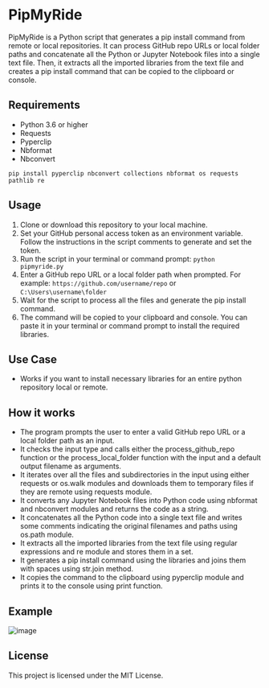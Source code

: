 # PipMyRide

PipMyRide is a Python script that generates a pip install command from remote or local repositories. It can process GitHub repo URLs or local folder paths and concatenate all the Python or Jupyter Notebook files into a single text file. Then, it extracts all the imported libraries from the text file and creates a pip install command that can be copied to the clipboard or console.

## Requirements

- Python 3.6 or higher
- Requests
- Pyperclip
- Nbformat
- Nbconvert
```
pip install pyperclip nbconvert collections nbformat os requests pathlib re
```
## Usage

1. Clone or download this repository to your local machine.
2. Set your GitHub personal access token as an environment variable. Follow the instructions in the script comments to generate and set the token.
3. Run the script in your terminal or command prompt: `python pipmyride.py`
4. Enter a GitHub repo URL or a local folder path when prompted. For example: `https://github.com/username/repo` or `C:\Users\username\folder`
5. Wait for the script to process all the files and generate the pip install command.
6. The command will be copied to your clipboard and console. You can paste it in your terminal or command prompt to install the required libraries.

## Use Case

- Works if you want to install necessary libraries for an entire python repository local or remote.


## How it works

- The program prompts the user to enter a valid GitHub repo URL or a local folder path as an input.
- It checks the input type and calls either the process_github_repo function or the process_local_folder function with the input and a default output filename as arguments.
- It iterates over all the files and subdirectories in the input using either requests or os.walk modules and downloads them to temporary files if they are remote using requests module.
- It converts any Jupyter Notebook files into Python code using nbformat and nbconvert modules and returns the code as a string.
- It concatenates all the Python code into a single text file and writes some comments indicating the original filenames and paths using os.path module.
- It extracts all the imported libraries from the text file using regular expressions and re module and stores them in a set.
- It generates a pip install command using the libraries and joins them with spaces using str.join method.
- It copies the command to the clipboard using pyperclip module and prints it to the console using print function.


## Example

![image](https://github.com/jimmc414/PipMyRide/assets/6346529/9def8f69-1c54-4e6c-9cf4-8734bd4b2c15)


## License

This project is licensed under the MIT License.
